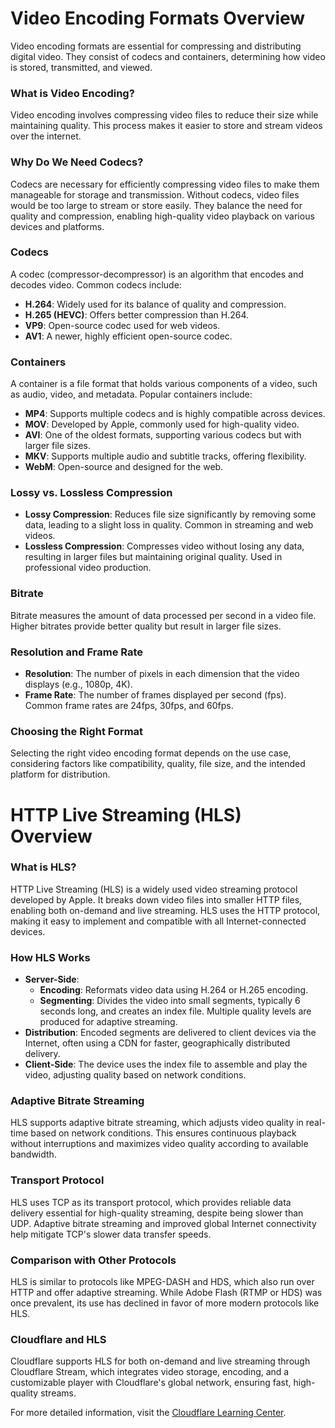 # Video Encoding Formats Overview

Video encoding formats are essential for compressing and distributing digital video. They consist of codecs and containers, determining how video is stored, transmitted, and viewed.

### What is Video Encoding?
Video encoding involves compressing video files to reduce their size while maintaining quality. This process makes it easier to store and stream videos over the internet.

### Why Do We Need Codecs?
Codecs are necessary for efficiently compressing video files to make them manageable for storage and transmission. Without codecs, video files would be too large to stream or store easily. They balance the need for quality and compression, enabling high-quality video playback on various devices and platforms.

### Codecs
A codec (compressor-decompressor) is an algorithm that encodes and decodes video. Common codecs include:
- **H.264**: Widely used for its balance of quality and compression.
- **H.265 (HEVC)**: Offers better compression than H.264.
- **VP9**: Open-source codec used for web videos.
- **AV1**: A newer, highly efficient open-source codec.

### Containers
A container is a file format that holds various components of a video, such as audio, video, and metadata. Popular containers include:
- **MP4**: Supports multiple codecs and is highly compatible across devices.
- **MOV**: Developed by Apple, commonly used for high-quality video.
- **AVI**: One of the oldest formats, supporting various codecs but with larger file sizes.
- **MKV**: Supports multiple audio and subtitle tracks, offering flexibility.
- **WebM**: Open-source and designed for the web.

### Lossy vs. Lossless Compression
- **Lossy Compression**: Reduces file size significantly by removing some data, leading to a slight loss in quality. Common in streaming and web videos.
- **Lossless Compression**: Compresses video without losing any data, resulting in larger files but maintaining original quality. Used in professional video production.

### Bitrate
Bitrate measures the amount of data processed per second in a video file. Higher bitrates provide better quality but result in larger file sizes.

### Resolution and Frame Rate
- **Resolution**: The number of pixels in each dimension that the video displays (e.g., 1080p, 4K).
- **Frame Rate**: The number of frames displayed per second (fps). Common frame rates are 24fps, 30fps, and 60fps.

### Choosing the Right Format
Selecting the right video encoding format depends on the use case, considering factors like compatibility, quality, file size, and the intended platform for distribution.


# HTTP Live Streaming (HLS) Overview

### What is HLS?
HTTP Live Streaming (HLS) is a widely used video streaming protocol developed by Apple. It breaks down video files into smaller HTTP files, enabling both on-demand and live streaming. HLS uses the HTTP protocol, making it easy to implement and compatible with all Internet-connected devices.

### How HLS Works
- **Server-Side**:
  - **Encoding**: Reformats video data using H.264 or H.265 encoding.
  - **Segmenting**: Divides the video into small segments, typically 6 seconds long, and creates an index file. Multiple quality levels are produced for adaptive streaming.
- **Distribution**: Encoded segments are delivered to client devices via the Internet, often using a CDN for faster, geographically distributed delivery.
- **Client-Side**: The device uses the index file to assemble and play the video, adjusting quality based on network conditions.

### Adaptive Bitrate Streaming
HLS supports adaptive bitrate streaming, which adjusts video quality in real-time based on network conditions. This ensures continuous playback without interruptions and maximizes video quality according to available bandwidth.

### Transport Protocol
HLS uses TCP as its transport protocol, which provides reliable data delivery essential for high-quality streaming, despite being slower than UDP. Adaptive bitrate streaming and improved global Internet connectivity help mitigate TCP's slower data transfer speeds.

### Comparison with Other Protocols
HLS is similar to protocols like MPEG-DASH and HDS, which also run over HTTP and offer adaptive streaming. While Adobe Flash (RTMP or HDS) was once prevalent, its use has declined in favor of more modern protocols like HLS.

### Cloudflare and HLS
Cloudflare supports HLS for both on-demand and live streaming through Cloudflare Stream, which integrates video storage, encoding, and a customizable player with Cloudflare's global network, ensuring fast, high-quality streams.

For more detailed information, visit the [Cloudflare Learning Center](https://www.cloudflare.com/en-gb/learning/video/what-is-http-live-streaming/).

